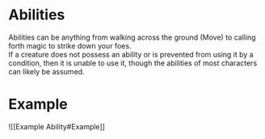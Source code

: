 # Abilities

Abilities can be anything from walking across the ground (Move) to calling forth magic to strike down your foes.  
If a creature does not possess an ability or is prevented from using it by a condition, then it is unable to use it, though the abilities of most characters can likely be assumed.

# Example
![[Example Ability#Example]]

